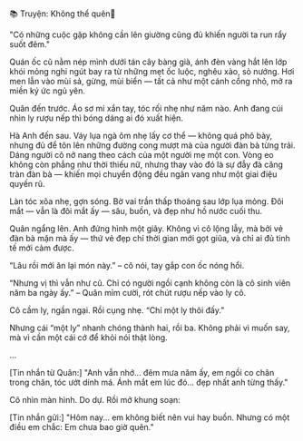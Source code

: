 📚 Truyện: Không thể quên🔞 
<br>

"Có những cuộc gặp không cần lên giường cũng đủ khiến người ta run rẩy suốt đêm."

Quán ốc cũ nằm nép mình dưới tán cây bàng già, ánh đèn vàng hắt lên lớp khói mỏng nghi ngút bay ra từ những mẹt ốc luộc, nghêu xào, sò nướng. Hơi men lẫn vào mùi sả, gừng, mùi biển — tất cả như một cánh cổng nhỏ, mở ra miền ký ức ngủ yên.

Quân đến trước. Áo sơ mi xắn tay, tóc rối nhẹ như năm nào. Anh đang cúi nhìn ly rượu nếp thì bóng dáng ai đó xuất hiện.

Hà Anh đến sau. Váy lụa ngà ôm nhẹ lấy cơ thể — không quá phô bày, nhưng đủ để tôn lên những đường cong mượt mà của người đàn bà từng trải. Dáng người cô nở nang theo cách của một người mẹ một con. Vòng eo không còn phẳng như thời thiếu nữ, nhưng thay vào đó là sự đẫy đà căng tràn đàn bà — khiến mọi chuyển động đều ngân vang như một giai điệu quyến rũ.

Làn tóc xõa nhẹ, gợn sóng. Bờ vai trần thấp thoáng sau lớp lụa mỏng. Đôi mắt — vẫn là đôi mắt ấy — sâu, buồn, và đẹp như hồ nước cuối thu.

Quân ngẩng lên. Anh đứng hình một giây. Không vì cô lộng lẫy, mà bởi vẻ đàn bà mặn mà ấy — thứ vẻ đẹp chỉ thời gian mới gọt giũa, và chỉ ai đủ tinh tế mới cảm được.

“Lâu rồi mới ăn lại món này.” – cô nói, tay gắp con ốc nóng hổi.

“Nhưng vị thì vẫn như cũ. Chỉ có người ngồi cạnh không còn là cô sinh viên năm ba ngày ấy.” – Quân mỉm cười, rót chút rượu nếp vào ly cô.

Cô cầm ly, ngần ngại. Rồi cụng nhẹ. “Chỉ một ly thôi đấy.”

Nhưng cái “một ly” nhanh chóng thành hai, rồi ba. Không phải vì muốn say, mà vì cần một cái cớ để khỏi nói thật lòng.

...

[Tin nhắn từ Quân:] "Anh vẫn nhớ... đêm mưa năm ấy, em ngồi co chân trong chăn, tóc ướt dính má. Ánh mắt em lúc đó… đẹp nhất anh từng thấy."

Cô nhìn màn hình. Do dự. Rồi mở khung soạn:

[Tin nhắn gửi:] "Hôm nay… em không biết nên vui hay buồn. Nhưng có một điều em chắc: Em chưa bao giờ quên."